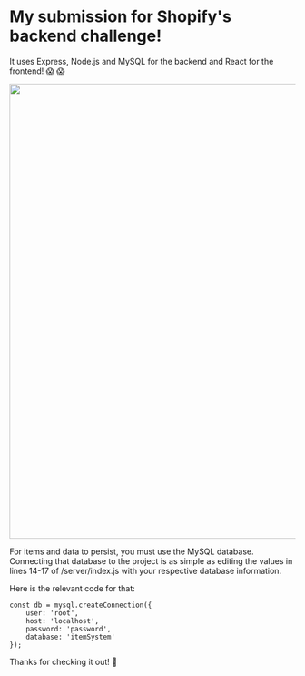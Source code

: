 # My submission for Shopify's backend challenge!
It uses Express, Node.js and MySQL for the backend and React for the frontend! :scream: :scream:

<img src="https://i.imgur.com/PgzqHk0.gif" width="600" height="800" />

For items and data to persist, you must use the MySQL database.
Connecting that database to the project is as simple as editing the values in lines 14-17 of /server/index.js with your respective database information.

Here is the relevant code for that:
```
const db = mysql.createConnection({
    user: 'root',
    host: 'localhost',
    password: 'password',
    database: 'itemSystem'
});
```
Thanks for checking it out! :metal:
